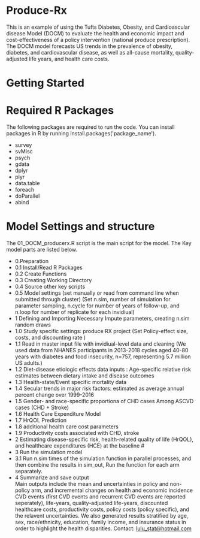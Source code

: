 # Produce-Rx
This is an example of using the Tufts Diabetes, Obesity, and Cardioascular disease Model (DOCM) to evaluate the health and economic impact and cost-effectiveness of a policy intervention (national produce prescription). The DOCM model forecasts US trends in the prevalence of obesity, diabetes, and cardiovascular disease, as well as all-cause mortality, quality-adjusted life years, and health care costs. 
# Getting Started
# Required R Packages
The following packages are required to run the code. You can install packages in R by running install.packages('package_name').
* survey
* svMisc
* psych
* gdata
* dplyr
* plyr
* data.table
* foreach
* doParallel
* abind

# Model Settings and structure
The 01_DOCM_producerx.R script is the main script for the model. The Key model parts are listed below. 
* 0.Preparation 
* 0.1 Install/Read R Packages
* 0.2 Create Functions
* 0.3 Creating Working Directory
* 0.4 Source other key scripts
* 0.5 Model settings (set manually or read from command line when submitted through cluster)
(Set n.sim, number of simulation for parameter sampling, n.cycle for number of years of follow-up, and n.loop for number of replicate for each invidiual) 
* 1 Defining and Importing Necessary Impute parameters, creating n.sim random draws
* 1.0 Study specific settings: produce RX project 
(Set Policy-effect size, costs, and discounting rate ) 
* 1.1 Read in master input file with invidiual-level data and cleaning
(We used data from NHANES participants in 2013-2018 cycles aged 40-80 years with diabetes and food insecurity, n=757, representing 5.7 million US adults.)
* 1.2 Diet-disease etiologic effects data inputs : Age-specific relative risk estimates between dietary intake and disease outcomes 
* 1.3 Health-state/Event specific mortality data 
* 1.4 Secular trends in major risk factors: estimated as average annual percent change over 1999-2016 
* 1.5 Gender- and race-specific proportiona of CHD cases Among ASCVD cases (CHD + Stroke) 
* 1.6 Health Care Expenditure Model 
* 1.7 HrQOL Prediction 
* 1.8 additional health care cost parameters 
* 1.9 Productivity costs associated with CHD, stroke
* 2 Estimating disease-specific risk, health-related quality of life (HrQOL), and healthcare expenditures (HCE) at the baseline #
* 3 Run the simulation model 
* 3.1 Run n.sim times of the simulation function in parallel processes, and then combine the results in sim_out, Run the function for each arm separately.
* 4 Summarize and save output                                          
Main outputs include the mean and uncertainties in policy and non-policy arm, and incremental changes on health and economic incidence CVD events (first CVD events and recurrent CVD events are reported seperately), life-years, quality-adjusted life-years, discounted healthcare costs, productivity costs, policy costs (policy specific), and the relavent uncertainties. We also generated results stratified by age, sex, race/ethnicity, education, family income, and insurance status in order to highlight the health disparities.
Contact: lulu_stat@hotmail.com
